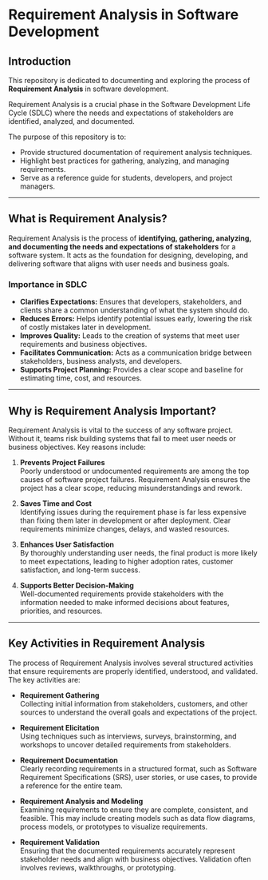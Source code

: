 # Requirement Analysis in Software Development

## Introduction
This repository is dedicated to documenting and exploring the process of **Requirement Analysis** in software development.  

Requirement Analysis is a crucial phase in the Software Development Life Cycle (SDLC) where the needs and expectations of stakeholders are identified, analyzed, and documented.  

The purpose of this repository is to:
- Provide structured documentation of requirement analysis techniques.
- Highlight best practices for gathering, analyzing, and managing requirements.
- Serve as a reference guide for students, developers, and project managers.

---

## What is Requirement Analysis?
Requirement Analysis is the process of **identifying, gathering, analyzing, and documenting the needs and expectations of stakeholders** for a software system. It acts as the foundation for designing, developing, and delivering software that aligns with user needs and business goals.

### Importance in SDLC
- **Clarifies Expectations:** Ensures that developers, stakeholders, and clients share a common understanding of what the system should do.  
- **Reduces Errors:** Helps identify potential issues early, lowering the risk of costly mistakes later in development.  
- **Improves Quality:** Leads to the creation of systems that meet user requirements and business objectives.  
- **Facilitates Communication:** Acts as a communication bridge between stakeholders, business analysts, and developers.  
- **Supports Project Planning:** Provides a clear scope and baseline for estimating time, cost, and resources.  

---

## Why is Requirement Analysis Important?
Requirement Analysis is vital to the success of any software project. Without it, teams risk building systems that fail to meet user needs or business objectives. Key reasons include:

1. **Prevents Project Failures**  
   Poorly understood or undocumented requirements are among the top causes of software project failures. Requirement Analysis ensures the project has a clear scope, reducing misunderstandings and rework.  

2. **Saves Time and Cost**  
   Identifying issues during the requirement phase is far less expensive than fixing them later in development or after deployment. Clear requirements minimize changes, delays, and wasted resources.  

3. **Enhances User Satisfaction**  
   By thoroughly understanding user needs, the final product is more likely to meet expectations, leading to higher adoption rates, customer satisfaction, and long-term success.  

4. **Supports Better Decision-Making**  
   Well-documented requirements provide stakeholders with the information needed to make informed decisions about features, priorities, and resources.  

---

## Key Activities in Requirement Analysis
The process of Requirement Analysis involves several structured activities that ensure requirements are properly identified, understood, and validated. The key activities are:

- **Requirement Gathering**  
  Collecting initial information from stakeholders, customers, and other sources to understand the overall goals and expectations of the project.  

- **Requirement Elicitation**  
  Using techniques such as interviews, surveys, brainstorming, and workshops to uncover detailed requirements from stakeholders.  

- **Requirement Documentation**  
  Clearly recording requirements in a structured format, such as Software Requirement Specifications (SRS), user stories, or use cases, to provide a reference for the entire team.  

- **Requirement Analysis and Modeling**  
  Examining requirements to ensure they are complete, consistent, and feasible. This may include creating models such as data flow diagrams, process models, or prototypes to visualize requirements.  

- **Requirement Validation**  
  Ensuring that the documented requirements accurately represent stakeholder needs and align with business objectives. Validation often involves reviews, walkthroughs, or prototyping.  
